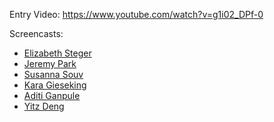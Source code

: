 Entry Video: https://www.youtube.com/watch?v=g1i02_DPf-0

Screencasts:
* [Elizabeth Steger](https://www.youtube.com/watch?v=xFsJSaUtoPg&feature=youtu.be)
* [Jeremy Park](https://youtu.be/dgfJMmZes8k)
* [Susanna Souv](https://youtu.be/jhzhTmb_z0s)
* [Kara Gieseking](https://youtu.be/KDykVB97OWs)
* [Aditi Ganpule](https://youtu.be/yvjVZ8WiZJ8)
* [Yitz Deng](https://youtu.be/N9knHcCz7R4)
